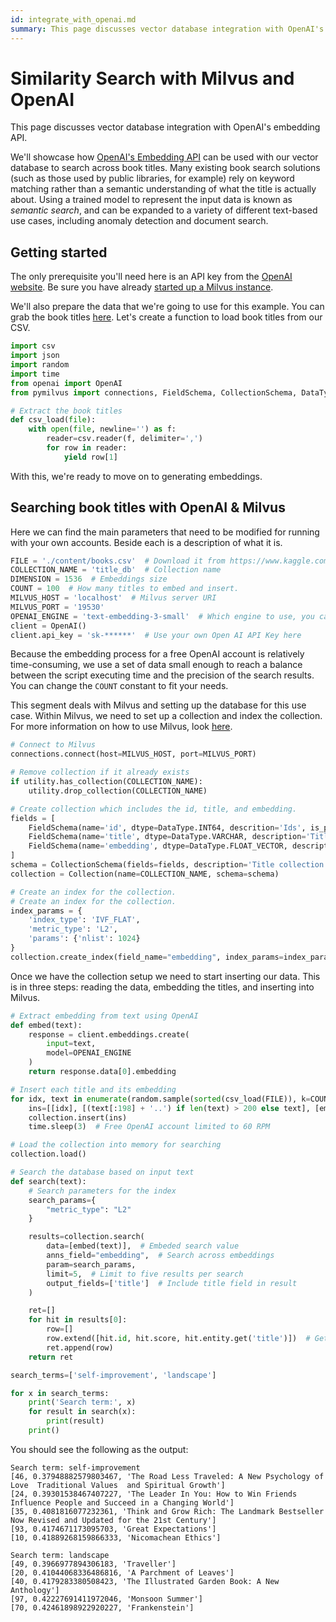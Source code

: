 ```yaml
---
id: integrate_with_openai.md
summary: This page discusses vector database integration with OpenAI's embedding API.
---
```


# Similarity Search with Milvus and OpenAI

This page discusses vector database integration with OpenAI's embedding API.

We'll showcase how [OpenAI's Embedding API](https://beta.openai.com/docs/guides/embeddings) can be used with our vector database to search across book titles. Many existing book search solutions (such as those used by public libraries, for example) rely on keyword matching rather than a semantic understanding of what the title is actually about. Using a trained model to represent the input data is known as _semantic search_, and can be expanded to a variety of different text-based use cases, including anomaly detection and document search.

## Getting started

The only prerequisite you'll need here is an API key from the [OpenAI website](https://openai.com/api/). Be sure you have already [started up a Milvus instance](https://milvus.io/docs/install_standalone-docker.md).

We'll also prepare the data that we're going to use for this example. You can grab the book titles [here](https://www.kaggle.com/datasets/jealousleopard/goodreadsbooks). Let's create a function to load book titles from our CSV.

```python
import csv
import json
import random
import time
from openai import OpenAI
from pymilvus import connections, FieldSchema, CollectionSchema, DataType, Collection, utility
```

```python
# Extract the book titles
def csv_load(file):
    with open(file, newline='') as f:
        reader=csv.reader(f, delimiter=',')
        for row in reader:
            yield row[1]
```

With this, we're ready to move on to generating embeddings.

## Searching book titles with OpenAI & Milvus

Here we can find the main parameters that need to be modified for running with your own accounts. Beside each is a description of what it is.

```python
FILE = './content/books.csv'  # Download it from https://www.kaggle.com/datasets/jealousleopard/goodreadsbooks and save it in the folder that holds your script.
COLLECTION_NAME = 'title_db'  # Collection name
DIMENSION = 1536  # Embeddings size
COUNT = 100  # How many titles to embed and insert.
MILVUS_HOST = 'localhost'  # Milvus server URI
MILVUS_PORT = '19530'
OPENAI_ENGINE = 'text-embedding-3-small'  # Which engine to use, you can change it into `text-embedding-3-large` or `text-embedding-ada-002`
client = OpenAI()
client.api_key = 'sk-******'  # Use your own Open AI API Key here
```
<div class="alert note">
Because the embedding process for a free OpenAI account is relatively time-consuming, we use a set of data small enough to reach a balance between the script executing time and the precision of the search results. You can change the <code>COUNT</code> constant to fit your needs.
</div>

This segment deals with Milvus and setting up the database for this use case. Within Milvus, we need to set up a collection and index the collection. For more information on how to use Milvus, look [here](https://milvus.io/docs/example_code.md).

```python
# Connect to Milvus
connections.connect(host=MILVUS_HOST, port=MILVUS_PORT)

# Remove collection if it already exists
if utility.has_collection(COLLECTION_NAME):
    utility.drop_collection(COLLECTION_NAME)

# Create collection which includes the id, title, and embedding.
fields = [
    FieldSchema(name='id', dtype=DataType.INT64, descrition='Ids', is_primary=True, auto_id=False),
    FieldSchema(name='title', dtype=DataType.VARCHAR, description='Title texts', max_length=200),
    FieldSchema(name='embedding', dtype=DataType.FLOAT_VECTOR, description='Embedding vectors', dim=DIMENSION)
]
schema = CollectionSchema(fields=fields, description='Title collection')
collection = Collection(name=COLLECTION_NAME, schema=schema)

# Create an index for the collection.
# Create an index for the collection.
index_params = {
    'index_type': 'IVF_FLAT',
    'metric_type': 'L2',
    'params': {'nlist': 1024}
}
collection.create_index(field_name="embedding", index_params=index_params)
```

Once we have the collection setup we need to start inserting our data. This is in three steps: reading the data, embedding the titles, and inserting into Milvus.

```python
# Extract embedding from text using OpenAI
def embed(text):
    response = client.embeddings.create(
        input=text,
        model=OPENAI_ENGINE
    )
    return response.data[0].embedding

# Insert each title and its embedding
for idx, text in enumerate(random.sample(sorted(csv_load(FILE)), k=COUNT)):  # Load COUNT amount of random values from dataset
    ins=[[idx], [(text[:198] + '..') if len(text) > 200 else text], [embed(text)]]  # Insert the title id, the title text, and the title embedding vector
    collection.insert(ins)
    time.sleep(3)  # Free OpenAI account limited to 60 RPM
```

```python
# Load the collection into memory for searching
collection.load()

# Search the database based on input text
def search(text):
    # Search parameters for the index
    search_params={
        "metric_type": "L2"
    }

    results=collection.search(
        data=[embed(text)],  # Embeded search value
        anns_field="embedding",  # Search across embeddings
        param=search_params,
        limit=5,  # Limit to five results per search
        output_fields=['title']  # Include title field in result
    )

    ret=[]
    for hit in results[0]:
        row=[]
        row.extend([hit.id, hit.score, hit.entity.get('title')])  # Get the id, distance, and title for the results
        ret.append(row)
    return ret

search_terms=['self-improvement', 'landscape']

for x in search_terms:
    print('Search term:', x)
    for result in search(x):
        print(result)
    print()
```

You should see the following as the output:

```
Search term: self-improvement
[46, 0.37948882579803467, 'The Road Less Traveled: A New Psychology of Love  Traditional Values  and Spiritual Growth']
[24, 0.39301538467407227, 'The Leader In You: How to Win Friends  Influence People and Succeed in a Changing World']
[35, 0.4081816077232361, 'Think and Grow Rich: The Landmark Bestseller Now Revised and Updated for the 21st Century']
[93, 0.4174671173095703, 'Great Expectations']
[10, 0.41889268159866333, 'Nicomachean Ethics']

Search term: landscape
[49, 0.3966977894306183, 'Traveller']
[20, 0.41044068336486816, 'A Parchment of Leaves']
[40, 0.4179283380508423, 'The Illustrated Garden Book: A New Anthology']
[97, 0.42227691411972046, 'Monsoon Summer']
[70, 0.42461898922920227, 'Frankenstein']
```

